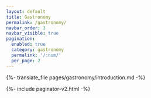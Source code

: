 ```yaml
---
layout: default
title: Gastronomy
permalink: /gastronomy/
navbar_order: 3
navbar_visible: true
pagination: 
  enabled: true
  category: gastronomy
  permalink: '/:num/'
  per_page: 2
---
```


{%- translate_file pages/gastronomy/introduction.md -%}

{%- include paginator-v2.html -%}

